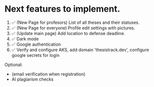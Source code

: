 # Next features to implement.

1. ✅ (New Page for profesors) List of all theses and their statuses.
2. ✅ (New Page for everyone) Profile edit settings with pictures.
3. ✅ (Update main page) Add location to defense deadline.
4. ✅ Dark mode
5. ✅ Google authentication
6. ✅ Verify and configure AKS, add domain 'thesistrack.dev', configure google secrets for login

Optional:
- (email verification when registration)
- AI plagiarism checks 

